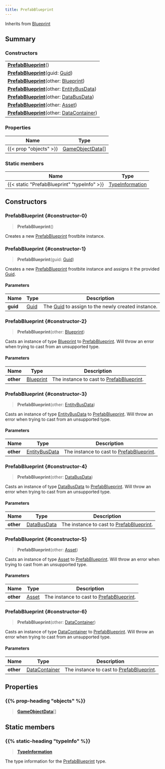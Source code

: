 ```yaml
---
title: PrefabBlueprint
---
```


Inherits from [Blueprint](/vext/ref/fb/blueprint)

## Summary

### Constructors

|  |
| --- |
| **[PrefabBlueprint](#constructor-0)**() |
| **[PrefabBlueprint](#constructor-1)**(guid: [Guid](/vext/ref/shared/type/guid)) |
| **[PrefabBlueprint](#constructor-2)**(other: [Blueprint](/vext/ref/fb/blueprint)) |
| **[PrefabBlueprint](#constructor-3)**(other: [EntityBusData](/vext/ref/fb/entitybusdata)) |
| **[PrefabBlueprint](#constructor-4)**(other: [DataBusData](/vext/ref/fb/databusdata)) |
| **[PrefabBlueprint](#constructor-5)**(other: [Asset](/vext/ref/fb/asset)) |
| **[PrefabBlueprint](#constructor-6)**(other: [DataContainer](/vext/ref/shared/type/datacontainer)) |

### Properties

| Name | Type |
| ---- | ---- |
| {{< prop "objects" >}} | [GameObjectData](/vext/ref/fb/gameobjectdata)[] |

### Static members

| Name | Type |
| ---- | ---- |
| {{< static "PrefabBlueprint" "typeInfo" >}} | [TypeInformation](/vext/ref/shared/type/typeinformation) |

## Constructors

### PrefabBlueprint {#constructor-0}

> **PrefabBlueprint**()

Creates a new [PrefabBlueprint](/vext/ref/fb/prefabblueprint) frostbite instance.

### PrefabBlueprint {#constructor-1}

> **PrefabBlueprint**(guid: [Guid](/vext/ref/shared/type/guid))

Creates a new [PrefabBlueprint](/vext/ref/fb/prefabblueprint) frostbite instance and assigns it the provided [Guid](/vext/ref/shared/type/guid).

#### Parameters

| Name | Type | Description |
| ---- | ---- | ----------- |
| **guid** | [Guid](/vext/ref/shared/type/guid) | The [Guid](/vext/ref/shared/type/guid) to assign to the newly created instance. |

### PrefabBlueprint {#constructor-2}

> **PrefabBlueprint**(other: [Blueprint](/vext/ref/fb/blueprint))

Casts an instance of type [Blueprint](/vext/ref/fb/blueprint) to [PrefabBlueprint](/vext/ref/fb/prefabblueprint). Will throw an error when trying to cast from an unsupported type.

#### Parameters

| Name | Type | Description |
| ---- | ---- | ----------- |
| **other** | [Blueprint](/vext/ref/fb/blueprint) | The instance to cast to [PrefabBlueprint](/vext/ref/fb/prefabblueprint). |

### PrefabBlueprint {#constructor-3}

> **PrefabBlueprint**(other: [EntityBusData](/vext/ref/fb/entitybusdata))

Casts an instance of type [EntityBusData](/vext/ref/fb/entitybusdata) to [PrefabBlueprint](/vext/ref/fb/prefabblueprint). Will throw an error when trying to cast from an unsupported type.

#### Parameters

| Name | Type | Description |
| ---- | ---- | ----------- |
| **other** | [EntityBusData](/vext/ref/fb/entitybusdata) | The instance to cast to [PrefabBlueprint](/vext/ref/fb/prefabblueprint). |

### PrefabBlueprint {#constructor-4}

> **PrefabBlueprint**(other: [DataBusData](/vext/ref/fb/databusdata))

Casts an instance of type [DataBusData](/vext/ref/fb/databusdata) to [PrefabBlueprint](/vext/ref/fb/prefabblueprint). Will throw an error when trying to cast from an unsupported type.

#### Parameters

| Name | Type | Description |
| ---- | ---- | ----------- |
| **other** | [DataBusData](/vext/ref/fb/databusdata) | The instance to cast to [PrefabBlueprint](/vext/ref/fb/prefabblueprint). |

### PrefabBlueprint {#constructor-5}

> **PrefabBlueprint**(other: [Asset](/vext/ref/fb/asset))

Casts an instance of type [Asset](/vext/ref/fb/asset) to [PrefabBlueprint](/vext/ref/fb/prefabblueprint). Will throw an error when trying to cast from an unsupported type.

#### Parameters

| Name | Type | Description |
| ---- | ---- | ----------- |
| **other** | [Asset](/vext/ref/fb/asset) | The instance to cast to [PrefabBlueprint](/vext/ref/fb/prefabblueprint). |

### PrefabBlueprint {#constructor-6}

> **PrefabBlueprint**(other: [DataContainer](/vext/ref/shared/type/datacontainer))

Casts an instance of type [DataContainer](/vext/ref/shared/type/datacontainer) to [PrefabBlueprint](/vext/ref/fb/prefabblueprint). Will throw an error when trying to cast from an unsupported type.

#### Parameters

| Name | Type | Description |
| ---- | ---- | ----------- |
| **other** | [DataContainer](/vext/ref/shared/type/datacontainer) | The instance to cast to [PrefabBlueprint](/vext/ref/fb/prefabblueprint). |

## Properties

### {{% prop-heading "objects" %}}

> **[GameObjectData](/vext/ref/fb/gameobjectdata)**[]

## Static members

### {{% static-heading "typeInfo" %}}

> **[TypeInformation](/vext/ref/shared/type/typeinformation)**

The type information for the [PrefabBlueprint](/vext/ref/fb/prefabblueprint) type.

